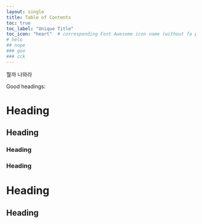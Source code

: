```yaml
---
layout: single
title: Table of Contents
toc: true
toc_label: "Unique Title"
toc_icon: "heart"  # corresponding Font Awesome icon name (without fa prefix)
# helo
## nope
### goo
### cck
---
```


뭘까 나와라

Good headings:

# Heading
## Heading
### Heading
### Heading
# Heading
## Heading

